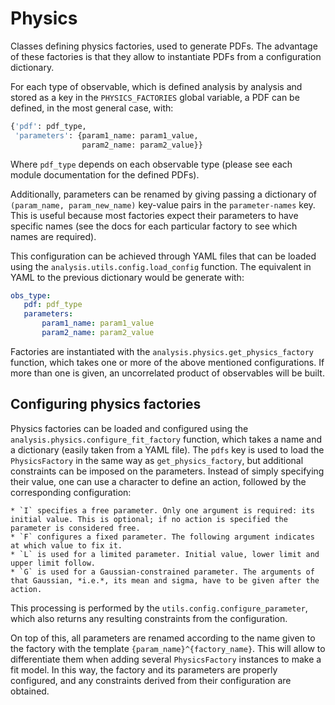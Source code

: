Physics
=======

Classes defining physics factories, used to generate PDFs.
The advantage of these factories is that they allow to instantiate PDFs from a configuration dictionary.

For each type of observable, which is defined analysis by analysis and stored as a key in the `PHYSICS_FACTORIES` global variable, a PDF can be defined, in the most general case, with:

```python
{'pdf': pdf_type,
 'parameters': {param1_name: param1_value,
                param2_name: param2_value}}
```

Where `pdf_type` depends on each observable type (please see each module documentation for the defined PDFs).

Additionally, parameters can be renamed by giving passing a dictionary of `(param_name, param_new_name)` key-value pairs in the `parameter-names` key.
This is useful because most factories expect their parameters to have specific names (see the docs for each particular factory to see which names are required).

This configuration can be achieved through YAML files that can be loaded using the `analysis.utils.config.load_config` function.
The equivalent in YAML to the previous dictionary would be generate with:

```yaml
obs_type:
   pdf: pdf_type
   parameters:
       param1_name: param1_value
       param2_name: param2_value
```

Factories are instantiated with the `analysis.physics.get_physics_factory` function, which takes one or more of the above mentioned configurations.
If more than one is given, an uncorrelated product of observables will be built.


Configuring physics factories
-----------------------------

Physics factories can be loaded and configured using the `analysis.physics.configure_fit_factory` function, which takes a name and a dictionary (easily taken from a YAML file).
The `pdfs` key is used to load the `PhysicsFactory` in the same way as `get_physics_factory`, but additional constraints can be imposed on the parameters.
Instead of simply specifying their value, one can use a character to define an action, followed by the corresponding configuration:

    * `I` specifies a free parameter. Only one argument is required: its initial value. This is optional; if no action is specified the parameter is considered free.
    * `F` configures a fixed parameter. The following argument indicates at which value to fix it.
    * `L` is used for a limited parameter. Initial value, lower limit and upper limit follow.
    * `G` is used for a Gaussian-constrained parameter. The arguments of that Gaussian, *i.e.*, its mean and sigma, have to be given after the action.

This processing is performed by the `utils.config.configure_parameter`, which also returns any resulting constraints from the configuration.

On top of this, all parameters are renamed according to the name given to the factory with the template `{param_name}^{factory_name}`.
This will allow to differentiate them when adding several `PhysicsFactory` instances to make a fit model.
In this way, the factory and its parameters are properly configured, and any constraints derived from their configuration are obtained.


